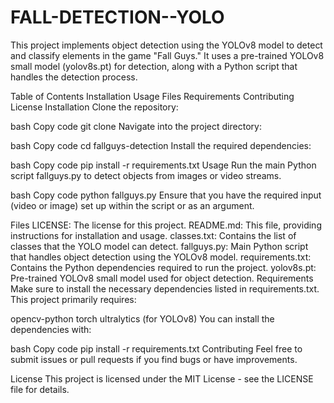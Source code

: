 # FALL-DETECTION--YOLO
This project implements object detection using the YOLOv8 model to detect and classify elements in the game "Fall Guys." It uses a pre-trained YOLOv8 small model (yolov8s.pt) for detection, along with a Python script that handles the detection process.

Table of Contents
Installation
Usage
Files
Requirements
Contributing
License
Installation
Clone the repository:

bash
Copy code
git clone <repository-url>
Navigate into the project directory:

bash
Copy code
cd fallguys-detection
Install the required dependencies:

bash
Copy code
pip install -r requirements.txt
Usage
Run the main Python script fallguys.py to detect objects from images or video streams.

bash
Copy code
python fallguys.py
Ensure that you have the required input (video or image) set up within the script or as an argument.

Files
LICENSE: The license for this project.
README.md: This file, providing instructions for installation and usage.
classes.txt: Contains the list of classes that the YOLO model can detect.
fallguys.py: Main Python script that handles object detection using the YOLOv8 model.
requirements.txt: Contains the Python dependencies required to run the project.
yolov8s.pt: Pre-trained YOLOv8 small model used for object detection.
Requirements
Make sure to install the necessary dependencies listed in requirements.txt. This project primarily requires:

opencv-python
torch
ultralytics (for YOLOv8)
You can install the dependencies with:

bash
Copy code
pip install -r requirements.txt
Contributing
Feel free to submit issues or pull requests if you find bugs or have improvements.

License
This project is licensed under the MIT License - see the LICENSE file for details.

